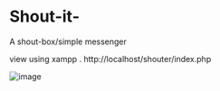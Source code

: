 # Shout-it-
A shout-box/simple messenger

view using xampp .  http://localhost/shouter/index.php



![image](https://user-images.githubusercontent.com/32810875/41656393-af834bf0-7487-11e8-939e-46476498993e.png)

